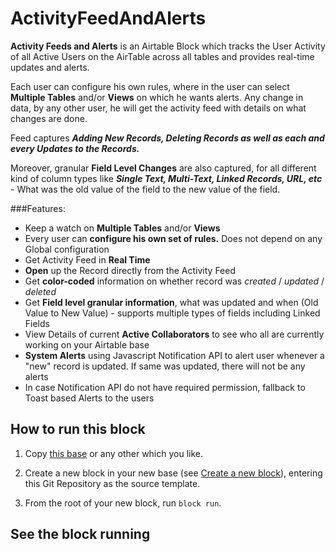 # ActivityFeedAndAlerts

**Activity Feeds and Alerts** is an Airtable Block which tracks the User Activity of all Active Users on the AirTable across all tables and provides real-time updates and alerts.

Each user can configure his own rules, where in the user can select **Multiple Tables** and/or **Views** on which he wants alerts. Any change in data, by any other user, he will get the activity feed with details on what changes are done.

Feed captures **_Adding New Records, Deleting Records as well as each and every Updates to the Records._**

Moreover, granular **Field Level Changes** are also captured, for all different kind of column types like **_Single Text, Multi-Text, Linked Records, URL, etc_** - What was the old value of the field to the new value of the field.

###Features:

* Keep a watch on **Multiple Tables** and/or **Views**
* Every user can **configure his own set of rules.** Does not depend on any Global configuration
* Get Activity Feed in **Real Time**
* **Open** up the Record directly from the Activity Feed
* Get **color-coded** information on whether record was _created_ / _updated_ / _deleted_
* Get **Field level granular information**, what was updated and when (Old Value to New Value) - supports multiple types of fields including Linked Fields
* View Details of current **Active Collaborators** to see who all are currently working on your Airtable base
* **System Alerts** using Javascript Notification API to alert user whenever a "new" record is updated. If same was updated, there will not be any alerts
* In case Notification API do not have required permission, fallback to Toast based Alerts to the users

## How to run this block

1. Copy
   [this base](https://airtable.com/shrqvXjYg9Kqqrf1O/tblTLgfrWh0ftithB/viwVTFBswwccXMqs3?blocks=hide) or any other which you like.

2. Create a new block in your new base (see
   [Create a new block](https://airtable.com/developers/blocks/guides/hello-world-tutorial#create-a-new-block)),
   entering this Git Repository as the source template.

3. From the root of your new block, run `block run`.

## See the block running